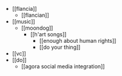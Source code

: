- [[flancia]]
	- [[flancian]]
- [[music]]
	- [[moondog]]
		- [[h'art songs]]
			- [[enough about human rights]]
			- [[do your thing]]
- [[vc]]
- [[do]]
	- [[agora social media integration]]